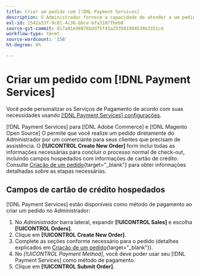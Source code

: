 ```yaml
---
title: Criar um pedido com [!DNL Payment Services]
description: O Administrador fornece a capacidade de atender a um pedido usando [!DNL Payment Services] diretamente do Administrador por um comerciante para seus clientes que precisam de assistência.
exl-id: 1542a33f-9c01-4c36-bbce-bfa3107fbeb8
source-git-commit: 817a01e98876bddf5f41a253501984539b3351cd
workflow-type: tm+mt
source-wordcount: '158'
ht-degree: 0%

---
```


# Criar um pedido com [!DNL Payment Services]

Você pode personalizar os Serviços de Pagamento de acordo com suas necessidades usando [[!DNL Payment Services] configurações](settings.md).

[!DNL Payment Services] para [!DNL Adobe Commerce] e [!DNL Magento Open Source] O permite que você realize um pedido diretamente do Administrador por um comerciante para seus clientes que precisam de assistência. O **[!UICONTROL Create New Order]** form inclui todas as informações necessárias para concluir o processo normal de check-out, incluindo campos hospedados com informações de cartão de crédito. Consulte [Criação de um pedido](https://docs.magento.com/user-guide/customers/customer-account-create-order.html){target="_blank"} para obter informações detalhadas sobre as etapas necessárias.

## Campos de cartão de crédito hospedados

[!DNL Payment Services] estão disponíveis como método de pagamento ao criar um pedido no Administrador:

1. No _Administrador_ barra lateral, expandir **[!UICONTROL Sales]** e escolha **[!UICONTROL Orders]**.
1. Clique em **[!UICONTROL Create New Order]**.
1. Complete as seções conforme necessário para o pedido (detalhes explicados em [Criação de um pedido](https://docs.magento.com/user-guide/customers/customer-account-create-order.html){target="_blank"}).
1. No _[!UICONTROL Payment Method]_, você deve poder usar seu [!DNL Payment Services] como método de pagamento.
1. Clique em **[!UICONTROL Submit Order]**.
